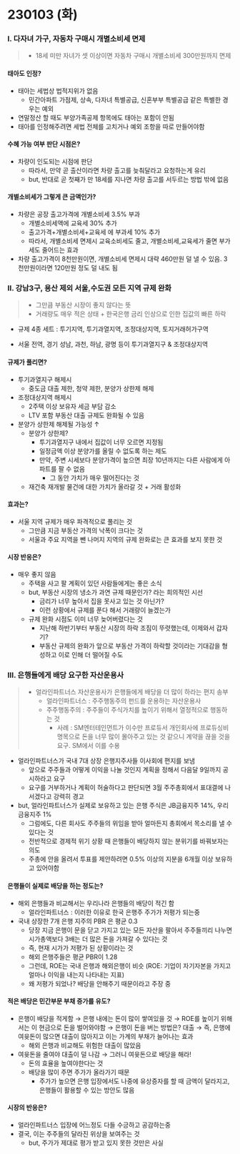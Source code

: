 # 230103 (화)



### Ⅰ. 다자녀 가구, 자동차 구매시 개별소비세 면제

> - 18세 미만 자녀가 셋 이상이면 자동차 구매시 개별소비세 300만원까지 면제



#### 태아도 인정?

- 태아는 세법상 법적지위가 없음
  - 민간아파트 가점제, 상속, 다자녀 특별공급, 신혼부부 특별공급 같은 특별한 경우는 예외
- 연말정산 할 때도 부양가족공제 항목에도 태아는 포함이 안됨
- 태아를 인정해주려면 세법 전체를 고치거나 예외 조항을 따로 만들어야함



#### 수혜 가능 여부 판단 시점은?

- 차량이 인도되는 시점에 판단
  - 따라서, 만약 곧 출산이라면 차량 출고를 늦춰달라고 요청하는게 유리
  - but, 반대로 곧 첫째가 만 18세를 지나면 차량 출고를 서두르는 방법 밖에 없음



#### 개별소비세가 그렇게 큰 금액인가?

- 차량은 공장 출고가격에 개별소비세 3.5% 부과
  - 개별소비세액에 교육세 30% 추가
  - 출고가격+개별소비세+교육세 에 부과세 10% 추가
  - 따라서, 개별소비세 면제시 교육소비세도 줄고, 개별소비세,교육세가 줄면 부가세도 줄어드는 효과
- 차량 출고가격이 8천만원이면, 개별소비세 면제시 대략 460만원 덜 낼 수 있음. 3천만원이라면 120만원 정도 덜 내도 됨






### Ⅱ. 강남3구, 용산 제외 서울,수도권 모든 지역 규제 완화

> - 그만큼 부동산 시장이 좋지 않다는 뜻
> - 거래량도 매우 적은 상태 + 한국은행 금리 인상으로 인한 집값의 빠른 하락



- 규제 4종 세트 : 투기지역, 투기과열지역, 조정대상지역, 토지거래허가구역
  
- 서울 전역, 경기 성남, 과천, 하남, 광명 등이 투기과열지구 & 조정대상지역



#### 규제가 풀리면?

- 투기과열지구 해제시
  - 중도금 대출 제한, 청약 제한, 분양가 상한제 해제
- 조정대상지역 해제시
  - 2주택 이상 보유자 세금 부담 감소
  - LTV 포함 부동산 대출 규제도 완화될 수 있음
- 분양가 상한제 해제될 가능성 ↑
  - 분양가 상한제?
    - 투기과열지구 내에서 집값이 너무 오르면 지정됨
    - 일정금액 이상 분양가를 올릴 수 없도록 하는 제도
    - 만약, 주변 시세보다 분양가격이 높으면 최장 10년까지는 다른 사람에게 아파트를 팔 수 없음
      - 그 동안 가치가 매우 떨어진다는 것
  - 재건축 재개발 물건에 대한 가치가 올라갈 것 + 거래 활성화



#### 효과는?

- 서울 지역 규제가 매우 파격적으로 풀리는 것
  - 그만큼 지금 부동산 가격의 낙폭이 크다는 것
  - 서울과 주요 지역을 뺀 나머지 지역의 규제 완화로는 큰 효과를 보지 못한 것



#### 시장 반응은?

- 매우 좋지 않음
  - 주택을 사고 팔 계획이 있던 사람들에게는 좋은 소식
  - but, 부동산 시장의 냉소가 과연 규제 때문인가? 라는 희의적인 시선
    - 금리가 너무 높아서 집을 못사고 있는 것 아닌가?
    - 이런 상황에서 규제를 푼다 해서 거래량이 늘겠는가
  - 규제 완화 시점도 이미 너무 늦어버렸다는 것
    - 지난해 하반기부터 부동산 시장의 하락 조짐이 뚜렷했는데, 이제와서 갑자기?
    - 부동산 규제의 완화가 앞으로 부동산 가격이 하락할 것이라는 기대감을 형성하고 이로 인해 더 떨어질 수도





### Ⅲ. 은행들에게 배당 요구한 자산운용사

> - 얼라인파트너스 자산운용사가 은행들에게 배당을 더 많이 하라는 편지 송부
>   - 얼라인파트너스 : 주주행동주의 펀드를 운용하는 자산운용사
>   - 주주행동주의 : 주주들이 주식가치를 높이기 위해서 열정적으로 행동하는 것
>     - 사례 : SM엔터테인먼트가 이수만 프로듀서 개인회사에 프로듀싱비 명목으로 돈을 너무 많이 몰아주고 있는 것 같으니 계약을 끊을 것을 요구. SM에서 이를 수용



- 얼라인파트너스가 국내 7대 상장 은행지주사들 이사회에 편지를 보냄
  - 앞으로 주주들과 어떻게 이익을 나눌 것인지 계획을 정해서 다음달 9일까지 공시하라고 요구
  - 요구를 거부하거나 계획이 허술하다고 판단되면 3월 주주총회에서 표대결에 나서겠다고 강력히 경고
- but, 얼라인파트너스가 실제로 보유하고 있는 은행 주식은 JB금융지주 14%, 우리금융지주 1%
  - 그럼에도, 다른 회사도 주주들의 위임을 받아 얼마든지 총회에서 목소리를 낼 수 있다는 것
  - 전반적으로 경제적 위기 상황 때 은행들이 배당하지 않는 분위기를 바꿔보자는 의도
  - 주총에 안을 올려서 투표를 제안하려면 0.5% 이상의 지분을 6개월 이상 보유하고 있어야함



#### 은행들이 실제로 배당을 하는 정도는?

- 해외 은행들과 비교해서는 우리나라 은행들의 배당이 적긴 함
  - 얼라인파트너스 : 이러한 이유로 한국 은행주 주가가 저평가 되는중
- 국내 상장한 7개 은행 지주의 PBR 은 평균 0.3
  - 당장 지금 은행이 문을 닫고 가지고 있는 모든 자산을 팔아서 주주들끼리 나누면 시가총액보다 3배는 더 많은 돈을 가져갈 수 있다는 것
  - 즉, 현재 시가가 저평가 된 상황이라는 것
  - 해외 은행주들은 평균 PBR이 1.28
  - 그런데, ROE는 국내 은행과 해외은행이 비슷 (ROE: 기업이 자기자본을 가지고 얼마나 이익을 내는지 나타내는 지표)
  - 왜 저평가 되었나? 배당을 안해주기 때문이라고 주장 중



#### 적은 배당은 민간부문 부채 증가를 유도?

- 은행이 배당을 적게함 → 은행 내에는 돈이 많이 쌓여있을 것 → ROE를 높이기 위해서는 이 현금으로 돈을 벌어와야함 → 은행이 돈을 버는 방법은? 대출 → 즉, 은행에 여윳돈이 많으면 대출이 많아지고 이는 가계의 부채가 늘어나는 효과 
  - 해외 은행과 비교해도 위험한 대출이 많았음
- 여윳돈을 줄여야 대출이 덜 나감 → 그러니 여윳돈으로 배당을 해라!
  - 돈의 효율을 높여야한다는 것
  - 배당을 많이 주면 주가가 올라가기 때문
    - 주가가 높으면 은행 입장에서도 나중에 유상증자를 할 때 금액이 달라지고, 은행들이 활용할 수 있는 방안도 많음



#### 시장의 반응은?

- 얼라인파트너스 입장에 어느정도 다들 수긍하고 공감하는중
- 결국, 이는 주주들의 달라진 위상을 보여주는 것
  - but, 주가가 제대로 평가 받고 있지 못한 것만은 사실
